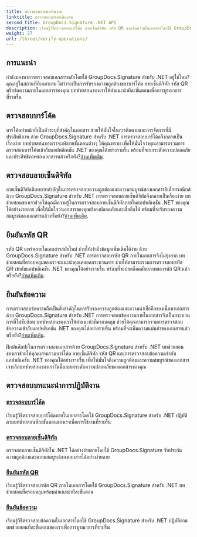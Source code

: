```yaml
---
title: ตรวจสอบการดำเนินงาน
linktitle: ตรวจสอบการดำเนินงาน
second_title: GroupDocs.Signature .NET API
description: เรียนรู้วิธีตรวจสอบบาร์โค้ด ลายเซ็นดิจิทัล รหัส QR และข้อความในเอกสารโดยใช้ GroupDocs.Signature .NET บทช่วยสอนทีละขั้นตอนเพื่อการผสานรวมที่ราบรื่น
weight: 27
url: /th/net/verify-operations/
---
```

## การแนะนำ

กำลังมองหาการตรวจสอบเอกสารหลักโดยใช้ GroupDocs.Signature สำหรับ .NET อยู่ใช่ไหม? คุณอยู่ในสถานที่ที่เหมาะสม ไม่ว่าจะเป็นการรับรองความถูกต้องของบาร์โค้ด ลายเซ็นดิจิทัล รหัส QR หรือข้อความภายในเอกสารของคุณ บทช่วยสอนของเราให้คำแนะนำทีละขั้นตอนเพื่อการบูรณาการที่ราบรื่น

## ตรวจสอบบาร์โค้ด
 บาร์โค้ดทำหน้าที่เป็นตัวระบุที่สำคัญในเอกสาร ช่วยให้มั่นใจในการติดตามและการจัดการที่มีประสิทธิภาพ ด้วย GroupDocs.Signature สำหรับ .NET การตรวจสอบบาร์โค้ดจึงกลายเป็นเรื่องง่าย บทช่วยสอนของเราจะอธิบายขั้นตอนต่างๆ ให้คุณทราบ เพื่อให้มั่นใจว่าคุณสามารถรวมการตรวจสอบบาร์โค้ดเข้ากับแอปพลิเคชัน .NET ของคุณได้อย่างราบรื่น พร้อมที่จะยกระดับความปลอดภัยและประสิทธิภาพของเอกสารแล้วหรือยัง?[อ่านเพิ่มเติม](./verify-barcode/).

## ตรวจสอบลายเซ็นดิจิทัล
ลายเซ็นดิจิทัลมีบทบาทสำคัญในการตรวจสอบความถูกต้องและความสมบูรณ์ของเอกสารอิเล็กทรอนิกส์ ด้วย GroupDocs.Signature สำหรับ .NET การตรวจสอบลายเซ็นดิจิทัลจึงกลายเป็นเรื่องง่าย บทช่วยสอนของเราช่วยให้คุณมีความรู้ในการตรวจสอบลายเซ็นดิจิทัลภายในแอปพลิเคชัน .NET ของคุณได้อย่างง่ายดาย เพื่อให้มั่นใจว่าเอกสารของคุณยังคงปลอดภัยและเชื่อถือได้ พร้อมที่จะรับรองความสมบูรณ์ของเอกสารแล้วหรือยัง?[อ่านเพิ่มเติม](./verify-digital/).

## ยืนยันรหัส QR
 รหัส QR แพร่หลายในเอกสารสมัยใหม่ ช่วยให้เข้าถึงข้อมูลเพิ่มเติมได้ง่าย ด้วย GroupDocs.Signature สำหรับ .NET การตรวจสอบรหัส QR ภายในเอกสารจึงไม่ยุ่งยาก บทช่วยสอนที่ครอบคลุมของเราจะแนะนำคุณตลอดกระบวนการ ช่วยให้สามารถรวมการตรวจสอบรหัส QR เข้ากับแอปพลิเคชัน .NET ของคุณได้อย่างราบรื่น พร้อมที่จะปลดล็อคศักยภาพของรหัส QR แล้วหรือยัง?[อ่านเพิ่มเติม](./verify-qr-code/).

## ยืนยันข้อความ
การตรวจสอบข้อความถือเป็นสิ่งสำคัญในการรับรองความถูกต้องและความน่าเชื่อถือของเนื้อหาเอกสาร ด้วย GroupDocs.Signature สำหรับ .NET การตรวจสอบข้อความภายในเอกสารจึงเป็นกระบวนการที่ไม่ซับซ้อน บทช่วยสอนของเราให้คำแนะนำที่ครอบคลุม ช่วยให้คุณสามารถรวมการตรวจสอบข้อความเข้ากับแอปพลิเคชัน .NET ของคุณได้อย่างราบรื่น พร้อมที่จะเพิ่มความแม่นยำของเอกสารแล้วหรือยัง?[อ่านเพิ่มเติม](./verify-text/).

ฝึกฝนศิลปะในการตรวจสอบเอกสารด้วย GroupDocs.Signature สำหรับ .NET บทช่วยสอนของเราช่วยให้คุณผสานรวมบาร์โค้ด ลายเซ็นดิจิทัล รหัส QR และการตรวจสอบข้อความเข้ากับแอปพลิเคชัน .NET ของคุณได้อย่างราบรื่น เพื่อให้มั่นใจถึงความถูกต้องและความสมบูรณ์ของเอกสาร เจาะลึกบทช่วยสอนของเราวันนี้และยกระดับความปลอดภัยของเอกสารของคุณ
## ตรวจสอบบทแนะนำการปฏิบัติงาน
### [ตรวจสอบบาร์โค้ด](./verify-barcode/)
เรียนรู้วิธีตรวจสอบบาร์โค้ดภายในเอกสารโดยใช้ GroupDocs.Signature สำหรับ .NET ปฏิบัติตามบทช่วยสอนทีละขั้นตอนของเราเพื่อการใช้งานที่ราบรื่น
### [ตรวจสอบลายเซ็นดิจิทัล](./verify-digital/)
ตรวจสอบลายเซ็นดิจิทัลใน .NET ได้อย่างง่ายดายโดยใช้ GroupDocs.Signature รับประกันความถูกต้องและความสมบูรณ์ของเอกสารได้อย่างง่ายดาย
### [ยืนยันรหัส QR](./verify-qr-code/)
เรียนรู้วิธีตรวจสอบรหัส QR ภายในเอกสารโดยใช้ GroupDocs.Signature สำหรับ .NET บทช่วยสอนที่ครอบคลุมพร้อมคำแนะนำทีละขั้นตอน
### [ยืนยันข้อความ](./verify-text/)
เรียนรู้วิธีตรวจสอบข้อความในเอกสารโดยใช้ GroupDocs.Signature สำหรับ .NET ปฏิบัติตามบทช่วยสอนทีละขั้นตอนของเราเพื่อการบูรณาการที่ราบรื่น